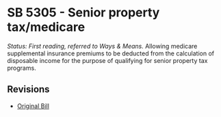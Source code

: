 # SB 5305 - Senior property tax/medicare
*Status: First reading, referred to Ways & Means.*
Allowing medicare supplemental insurance premiums to be deducted from the calculation of disposable income for the purpose of qualifying for senior property tax programs.

## Revisions
* [Original Bill](1/)